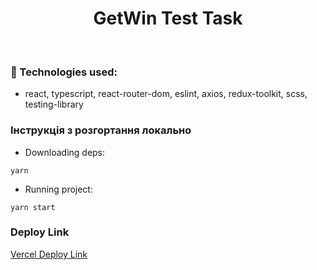<h1 align="center">GetWin Test Task</h1>

<br />

### 🚀 Technologies used:
- react, typescript, react-router-dom, eslint, axios, redux-toolkit, scss, testing-library

### Інструкція з розгортання локально

-   Downloading deps:

```
yarn
```

-   Running project:

```
yarn start
```

### Deploy Link

[Vercel Deploy Link]()

<br />
